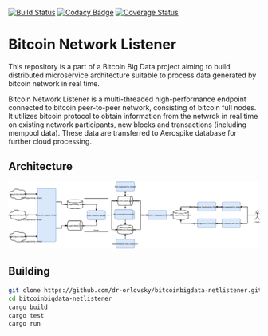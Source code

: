[![Build Status](https://travis-ci.org/datagnition/bitcoin-peer.svg?branch=master)](https://travis-ci.org/datagnition/bitcoin-peer) [![Codacy Badge](https://api.codacy.com/project/badge/Grade/b869ee6e762b4596abf865f87dbd80ab)](https://www.codacy.com/app/datagnition/bitcoin-peer?utm_source=github.com&amp;utm_medium=referral&amp;utm_content=datagnition/bitcoin-peer&amp;utm_campaign=Badge_Grade) [![Coverage Status](https://coveralls.io/repos/github/datagnition/bitcoin-peer/badge.svg?branch=master)](https://coveralls.io/github/datagnition/bitcoin-peer?branch=master)

Bitcoin Network Listener
===

This repository is a part of a Bitcoin Big Data project aiming to build distributed microservice 
architecture suitable to process data generated by bitcoin network in real time.

Bitcoin Network Listener is a multi-threaded high-performance endpoint connected to bitcoin
peer-to-peer network, consisting of bitcoin full nodes. It utilizes bitcoin protocol to obtain
information from the netwrok in real time on existing network participants, new blocks and
transactions (including mempool data). These data are transferred to Aerospike database for
further cloud processing.

Architecture
---
![](docs/sysarch.svg)

Building
---

```bash
git clone https://github.com/dr-orlovsky/bitcoinbigdata-netlistener.git
cd bitcoinbigdata-netlistener
cargo build
cargo test
cargo run
```
